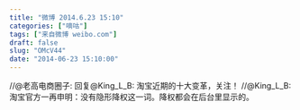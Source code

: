 ```yaml
---
title: "微博 2014.6.23 15:10"
categories: ["嘀咕"]
tags: ["来自微博 weibo.com"]
draft: false
slug: "OMcV44"
date: "2014-06-23 15:10:00"
---
```


<p>//@老高电商圈子: 回复@King_L_B: 淘宝近期的十大变革，关注！ //@King_L_B:淘宝官方一再申明：没有隐形降权这一词。降权都会在后台里显示的。</p>
